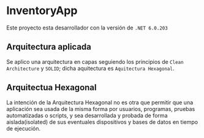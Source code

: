 # InventoryApp

Este proyecto esta desarrollador con la versión de `.NET 6.0.203`

## Arquitectura aplicada

Se aplico una arquitectura en capas seguiendo los principios de `Clean Architecture` y `SOLID`; dicha aquitectura es `Aquitectura Hexagonal`.

## Arquitectua Hexagonal
La intención de la Arquitectura Hexagonal no es otra que permitir que una aplicación sea usada de la misma forma por usuarios, programas, pruebas automatizadas o scripts, y sea desarrollada y probada de forma aislada(isolated) de sus eventuales dispositivos y bases de datos en tiempo de ejecución.